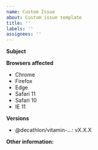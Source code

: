 ```yaml
---
name: Custom Issue
about: Custom issue template
title: ''
labels: ''
assignees: ''
---
```


<!-- Before submitting an issue, please consult our docs (https://decathlon.design). -->

<!-- Please make sure you are posting an issue pertaining to the Decathlon Design System. -->

**Subject**

<!-- Describe your issue here. -->

**Browsers affected**

<!-- Choose browsers affected. -->

- Chrome
- Firefox
- Edge
- Safari 11
- Safari 10
- IE 11

**Versions**

<!--
@decathlon/vitamin-... version
-->

- @decathlon/vitamin-...: vX.X.X

**Other information:**

<!-- List any other information that is relevant to your issue. Stack traces, related issues, suggestions on how to fix, Stack Overflow links, forum links, etc. -->

